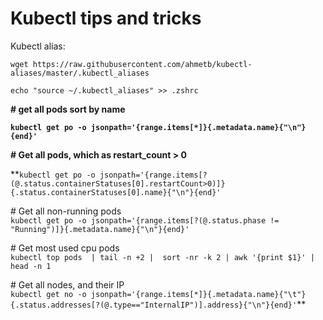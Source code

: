 # Kubectl tips and tricks

Kubectl alias:

```text
wget https://raw.githubusercontent.com/ahmetb/kubectl-aliases/master/.kubectl_aliases

echo "source ~/.kubectl_aliases" >> .zshrc
```

  
**\# get all pods sort by name**

**`kubectl get po -o jsonpath='{range.items[*]}{.metadata.name}{"\n"}{end}'`**

**\# Get all pods, which as restart\_count &gt; 0**

**`kubectl get po -o jsonpath='{range.items[?(@.status.containerStatuses[0].restartCount>0)]}{.status.containerStatuses[0].name}{"\n"}{end}'`  
  
\# Get all non-running pods  
`kubectl get po -o jsonpath='{range.items[?(@.status.phase != "Running")]}{.metadata.name}{"\n"}{end}'`  
  
\# Get most used cpu pods  
`kubectl top pods  | tail -n +2 |  sort -nr -k 2 | awk '{print $1}' | head -n 1`  
  
\# Get all nodes, and their IP  
`kubectl get no -o jsonpath='{range.items[*]}{.metadata.name}{"\t"}{.status.addresses[?(@.type=="InternalIP")].address}{"\n"}{end}'`**

